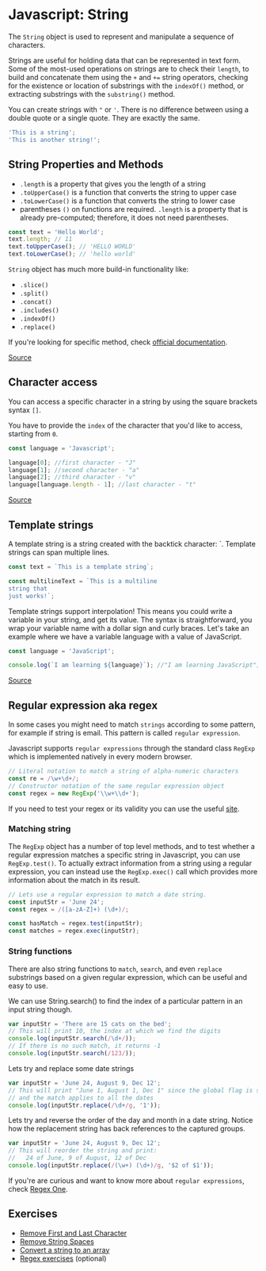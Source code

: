 # Javascript: String

The `String` object is used to represent and manipulate a sequence of characters.

Strings are useful for holding data that can be represented in text form. Some of the most-used operations on strings are to check their `length`, to build and concatenate them using the `+` and `+=` string operators, checking for the existence or location of substrings with the `indexOf()` method, or extracting substrings with the `substring()` method.

You can create strings with `"` or `'`. There is no difference between using a double quote or a single quote. They are exactly the same.

```js
'This is a string';
'This is another string!';
```

## String Properties and Methods

- `.length` is a property that gives you the length of a string
- `.toUpperCase()` is a function that converts the string to upper case
- `.toLowerCase()` is a function that converts the string to lower case
- parentheses `()` on functions are required. `.length` is a property that is already pre-computed; therefore, it does not need parentheses.

```js
const text = 'Hello World';
text.length; // 11
text.toUpperCase(); // 'HELLO WORLD'
text.toLowerCase(); // 'hello world'
```

`String` object has much more build-in functionality like:

- `.slice()`
- `.split()`
- `.concat()`
- `.includes()`
- `.indexOf()`
- `.replace()`

If you're looking for specific method, check [official documentation](https://developer.mozilla.org/en-US/docs/Web/JavaScript/Reference/Global_Objects/String#static_methods).

[Source](https://learnjavascript.online/app.html?id=1440)

## Character access

You can access a specific character in a string by using the square brackets syntax `[]`.

You have to provide the `index` of the character that you'd like to access, starting from `0`.

```js
const language = 'Javascript';

language[0]; //first character - "J"
language[1]; //second character - "a"
language[2]; //third character - "v"
language[language.length - 1]; //last character - "t"
```

[Source](https://learnjavascript.online/app.html?id=1444)

## Template strings

A template string is a string created with the backtick character: `. Template strings can span multiple lines.

```js
const text = `This is a template string`;

const multilineText = `This is a multiline
string that
just works!`;
```

Template strings support interpolation! This means you could write a variable in your string, and get its value. The syntax is straightforward, you wrap your variable name with a dollar sign and curly braces. Let's take an example where we have a variable language with a value of JavaScript.

```js
const language = 'JavaScript';

console.log(`I am learning ${language}`); //"I am learning JavaScript";
```

[Source](https://learnjavascript.online/app.html?id=1453)

## Regular expression aka regex

In some cases you might need to match `strings` according to some pattern, for example if string is email. This pattern is called `regular expression`.

Javascript supports `regular expressions` through the standard class `RegExp` which is implemented natively in every modern browser.

```js
// Literal notation to match a string of alpha-numeric characters
const re = /\w+\d+/;
// Constructor notation of the same regular expression object
const regex = new RegExp('\\w+\\d+');
```

If you need to test your regex or its validity you can use the useful [site](https://regex101.com/).

### Matching string

The `RegExp` object has a number of top level methods, and to test whether a regular expression matches a specific string in Javascript, you can use `RegExp.test()`. To actually extract information from a string using a regular expression, you can instead use the `RegExp.exec()` call which provides more information about the match in its result.

```js
// Lets use a regular expression to match a date string.
const inputStr = 'June 24';
const regex = /([a-zA-Z]+) (\d+)/;

const hasMatch = regex.test(inputStr);
const matches = regex.exec(inputStr);
```

### String functions

There are also string functions to `match`, `search`, and even `replace` substrings based on a given regular expression, which can be useful and easy to use.

We can use String.search() to find the index of a particular pattern in an input string though.

```js
var inputStr = 'There are 15 cats on the bed';
// This will print 10, the index at which we find the digits
console.log(inputStr.search(/\d+/));
// If there is no such match, it returns -1
console.log(inputStr.search(/123/));
```

Lets try and replace some date strings

```js
var inputStr = 'June 24, August 9, Dec 12';
// This will print "June 1, August 1, Dec 1" since the global flag is set.
// and the match applies to all the dates
console.log(inputStr.replace(/\d+/g, '1'));
```

Lets try and reverse the order of the day and month in a date
string. Notice how the replacement string has back references to the captured groups.

```js
var inputStr = 'June 24, August 9, Dec 12';
// This will reorder the string and print:
//   24 of June, 9 of August, 12 of Dec
console.log(inputStr.replace(/(\w+) (\d+)/g, '$2 of $1'));
```

If you're are curious and want to know more about `regular expressions`, check [Regex One](https://regexone.com/references/javascript).

## Exercises

- [Remove First and Last Character](https://www.codewars.com/kata/56bc28ad5bdaeb48760009b0/train/javascript)
- [Remove String Spaces](https://www.codewars.com/kata/57eae20f5500ad98e50002c5/train/javascript)
- [Convert a string to an array](https://www.codewars.com/kata/57e76bc428d6fbc2d500036d/train/javascript)
- [Regex exercises](https://regexone.com/lesson/introduction_abcs) (optional)
